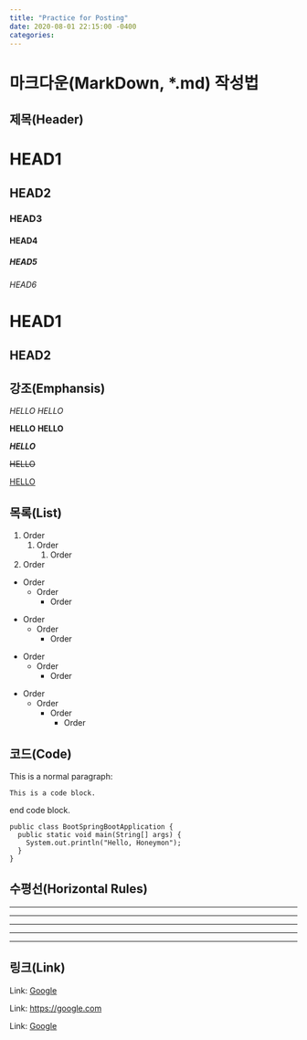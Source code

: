 ```yaml
---
title: "Practice for Posting"
date: 2020-08-01 22:15:00 -0400
categories:
---
```


# 마크다운(MarkDown, *.md) 작성법

## 제목(Header)

# HEAD1
## HEAD2
### HEAD3
#### HEAD4
##### HEAD5
###### HEAD6

HEAD1
=====
HEAD2
------

## 강조(Emphansis)

*HELLO* _HELLO_

**HELLO** __HELLO__

**_HELLO_**

~~HELLO~~

<u>HELLO</u>

## 목록(List)

1. Order
    1. Order
        1. Order
1. Order

- Order
    - Order
        - Order
* Order
    * Order
        * Order
+ Order
    + Order
        + Order
* Order
    - Order
        + Order
            + Order

## 코드(Code)

This is a normal paragraph:

    This is a code block.
    
end code block.


```
public class BootSpringBootApplication {
  public static void main(String[] args) {
    System.out.println("Hello, Honeymon");
  }
}
```

## 수평선(Horizontal Rules)

* * *

***

*****

- - -

---------------------------------------

## 링크(Link)

Link: [Google][google-link]

[google-link]: https://google.com

Link: <https://google.com>

Link: [Google](https://google.com)
